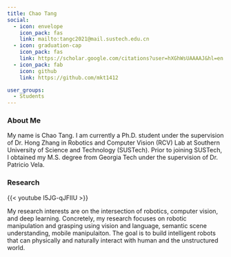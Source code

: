 ```yaml
---
title: Chao Tang
social:
  - icon: envelope 
    icon_pack: fas
    link: mailto:tangc2021@mail.sustech.edu.cn
  - icon: graduation-cap 
    icon_pack: fas
    link: https://scholar.google.com/citations?user=hXGhWsUAAAAJ&hl=en
  - icon_pack: fab
    icon: github
    link: https://github.com/mkt1412

user_groups:
  - Students
---
```

### About Me
My name is Chao Tang. I am currently a Ph.D. student under the supervision of Dr. Hong Zhang in Robotics and Computer Vision (RCV) Lab at Southern University of Science and Technology (SUSTech). Prior to joining SUSTech, I obtained my M.S. degree from Georgia Tech under the supervision of Dr. Patricio Vela. 

### Research
{{< youtube I5JG-qJFIIU >}}

My research interests are on the intersection of robotics, computer vision, and deep learning. Concretely, my research focuses on robotic manipulation and grasping using vision and language, semantic scene understanding, mobile manipulaiton. The goal is to build intelligent robots that can physically and naturally interact with human and the unstructured world.



